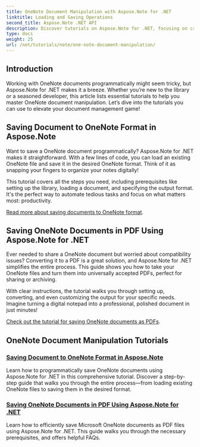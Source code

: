 ```yaml
---
title: OneNote Document Manipulation with Aspose.Note for .NET 
linktitle: Loading and Saving Operations
second_title: Aspose.Note .NET API
description: Discover tutorials on Aspose.Note for .NET, focusing on creating, saving, and converting OneNote documents with practical, easy-to-follow examples and FAQs.
type: docs
weight: 25
url: /net/tutorials/note/one-note-document-manipulation/
---
```

## Introduction

Working with OneNote documents programmatically might seem tricky, but Aspose.Note for .NET makes it a breeze. Whether you’re new to the library or a seasoned developer, this article lists essential tutorials to help you master OneNote document manipulation. Let’s dive into the tutorials you can use to elevate your document management game!

## Saving Document to OneNote Format in Aspose.Note  

Want to save a OneNote document programmatically? Aspose.Note for .NET makes it straightforward. With a few lines of code, you can load an existing OneNote file and save it in the desired OneNote format. Think of it as snapping your fingers to organize your notes digitally!  

This tutorial covers all the steps you need, including prerequisites like setting up the library, loading a document, and specifying the output format. It's the perfect way to automate tedious tasks and focus on what matters most: productivity.  

[Read more about saving documents to OneNote format](./saving-document-to-one-note-format/).  

## Saving OneNote Documents in PDF Using Aspose.Note for .NET  

Ever needed to share a OneNote document but worried about compatibility issues? Converting it to a PDF is a great solution, and Aspose.Note for .NET simplifies the entire process. This guide shows you how to take your OneNote files and turn them into universally accepted PDFs, perfect for sharing or archiving.  

With clear instructions, the tutorial walks you through setting up, converting, and even customizing the output for your specific needs. Imagine turning a digital notepad into a professional, polished document in just minutes!  

[Check out the tutorial for saving OneNote documents as PDFs](./saving-one-note-document-pdf/).  

## OneNote Document Manipulation Tutorials
### [Saving Document to OneNote Format in Aspose.Note](./saving-document-to-one-note-format/)
Learn how to programmatically save OneNote documents using Aspose.Note for .NET in this comprehensive tutorial. Discover a step-by-step guide that walks you through the entire process—from loading existing OneNote files to saving them in the desired format.
### [Saving OneNote Documents in PDF Using Aspose.Note for .NET](./saving-one-note-document-pdf/)
Learn how to efficiently save Microsoft OneNote documents as PDF files using Aspose.Note for .NET. This guide walks you through the necessary prerequisites, and offers helpful FAQs.